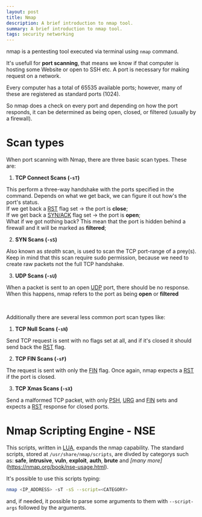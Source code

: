 ```yaml
---
layout: post
title: Nmap
description: A brief introduction to nmap tool. 
summary: A brief introduction to nmap tool. 
tags: security networking
---
```


nmap is a pentesting tool executed via terminal using `nmap` command.

It's usefull for **port scanning**, that means we know if that computer is hosting some Website or open to SSH etc. A port is necessary for making request on a network.

Every computer has a total of 65535 available ports; however, many of these are registered as standard ports (1024). 

So nmap does a check on every port and depending on how the port responds, it can be determined as being open, closed, or filtered (usually by a firewall).

# Scan types

When port scanning with Nmap, there are three basic scan types. These are:

1.   **TCP Connect Scans (`-sT`)**

This perform a three-way handshake with the ports specified in the command. Depends on what we get back, we can figure it out how's the port's status. <br>
If we get back a [RST]() flag set -> the port is **close**; <br>
If we get back a [SYN/ACK]() flag set -> the port is **open**; <br>
What if we got nothing back? This mean that the port is hidden behind a firewall and it will be marked as **filtered**;

2.  **SYN Scans (`-sS`)**

Also known as *stealth* scan, is used to scan the TCP port-range of a prey(s).
Keep in mind that this scan require sudo permission, because we need to create raw packets not the full TCP handshake.

3.  **UDP Scans (`-sU`)**

When a packet is sent to an open [UDP]() port, there should be no response. When this happens, nmap refers to the port as being **open** or **filtered**

<br>

Additionally there are several less common port scan types like:

1.   **TCP Null Scans (`-sN`)**

Send TCP request is sent with no flags set at all, and if it's closed it should send back the [RST]() flag.

2.   **TCP FIN Scans (`-sF`)**

The request is sent with only the [FIN]()  flag. Once again, nmap expects a [RST]() if the port is closed.

3.   **TCP Xmas Scans (`-sX`)**

Send a malformed TCP packet, with only [PSH](), [URG]() and [FIN]() sets and expects a [RST]() response for closed ports.

# Nmap Scripting Engine - NSE

This scripts, written in [LUA](<https://en.wikipedia.org/wiki/Lua_(programming_language)>), expands the nmap capability.
The standard scripts, stored at `/usr/share/nmap/scripts`,  are divded by categorys such as: **safe**, **intrusive**, **vuln**, **exploit**, **auth**, **brute** and *[many more]*(https://nmap.org/book/nse-usage.html).

It's possible to use this scripts typing:

```bash
nmap <IP_ADDRESS> -sT -sS --script=<CATEGORY>
```

and, if needed, it possible to parse some arguments to them with `--script-args` followed by the arguments.

